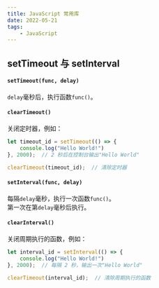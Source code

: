 ```yaml
---
title: JavaScript 常用库 
date: 2022-05-21
tags:
    - JavaScript
---
```


## setTimeout 与 setInterval

#### `setTimeout(func, delay)`

`delay`毫秒后，执行函数`func()`。

#### `clearTimeout()`

关闭定时器，例如：

```javascript
let timeout_id = setTimeout(() => {
    console.log("Hello World!")
}, 2000);  // 2 秒后在控制台输出"Hello World"

clearTimeout(timeout_id);  // 清除定时器
```

#### `setInterval(func, delay)`

每隔`delay`毫秒，执行一次函数`func()`。  
第一次在第`delay`毫秒后执行。

#### `clearInterval()`

关闭周期执行的函数，例如：

```javascript
let interval_id = setInterval(() => {
    console.log("Hello World!")
}, 2000);  // 每隔 2 秒，输出一次"Hello World"

clearTimeout(interval_id);  // 清除周期执行的函数
```